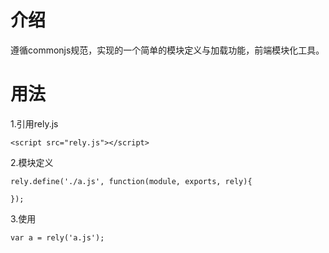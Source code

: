 
# 介绍

遵循commonjs规范，实现的一个简单的模块定义与加载功能，前端模块化工具。

# 用法

1.引用rely.js
```
<script src="rely.js"></script>
```

2.模块定义
```
rely.define('./a.js', function(module, exports, rely){

});
```

3.使用
```
var a = rely('a.js');
```
